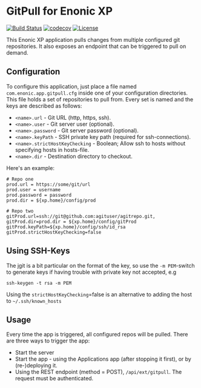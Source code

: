 # GitPull for Enonic XP

[![Build Status](https://travis-ci.org/enonic/app-gitpull.svg?branch=master)](https://travis-ci.org/enonic/app-gitpull)
[![codecov](https://codecov.io/gh/enonic/app-gitpull/branch/master/graph/badge.svg)](https://codecov.io/gh/enonic/app-gitpull)
[![License](https://img.shields.io/github/license/enonic/app-gitpull.svg)](http://www.apache.org/licenses/LICENSE-2.0.html)

This Enonic XP application pulls changes from multiple configured git repositories. It also exposes an endpoint that can be
triggered to pull on demand.


## Configuration

To configure this application, just place a file named `com.enonic.app.gitpull.cfg` inside one of your configuration directories. This
file holds a set of repositories to pull from. Every set is named and the keys are described as follows:

* `<name>.url`      - Git URL (http, https, ssh).
* `<name>.user`     - Git server user (optional).
* `<name>.password` - Git server password (optional).
* `<name>.keyPath`  - SSH private key path (required for ssh-connections).
* `<name>.strictHostKeyChecking`  - Boolean; Allow ssh to hosts without specifying hosts in hosts-file.
* `<name>.dir`      - Destination directory to checkout.

Here's an example:

```
# Repo one
prod.url = https://some/git/url
prod.user = username
prod.password = password
prod.dir = ${xp.home}/config/prod

# Repo two
gitProd.url=ssh://git@github.com:agituser/agitrepo.git, 
gitProd.dir=prod.dir = ${xp.home}/config/gitProd
gitProd.keyPath=${xp.home}/config/ssh/id_rsa
gitProd.strictHostKeyChecking=false
```

## Using SSH-Keys

The jgit is a bit particular on the format of the key, so use the ```-m PEM```-switch to generate keys if having trouble with private key not accepted, e.g

````
ssh-keygen -t rsa -m PEM
````

Using the ```strictHostKeyChecking```=false is an alternative to adding the host to ```~/.ssh/known_hosts```


## Usage

Every time the app is triggered, all configured repos will be pulled.  There are three ways to trigger the app:
* Start the server
* Start the app - using the Applications app (after stopping it first), or by (re-)deploying it.
* Using the REST endpoint (method = POST), `/api/ext/gitpull`.  The request must be authenticated.
